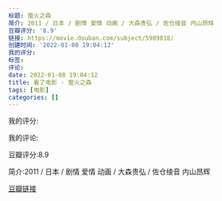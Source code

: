 ```yaml
---
标题: 萤火之森
简介: 2011 / 日本 / 剧情 爱情 动画 / 大森贵弘 / 佐仓绫音 内山昂辉
豆瓣评分: '8.9'
链接: https://movie.douban.com/subject/5989818/
创建时间: '2022-01-08 19:04:12'
我的评分:
标签:
评论:
date: 2022-01-08 19:04:12
title: 看了电影 - 萤火之森
tags: [电影]
categories: []
---
```


我的评分:

我的评论:

豆瓣评分:8.9

简介:2011 / 日本 / 剧情 爱情 动画 / 大森贵弘 / 佐仓绫音 内山昂辉

[豆瓣链接](https://movie.douban.com/subject/5989818/)

